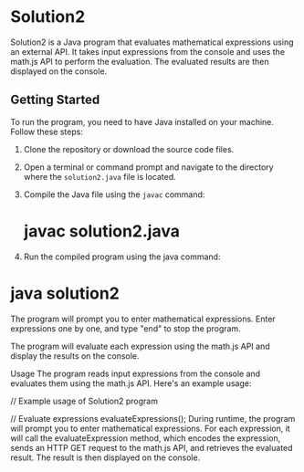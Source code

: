 # Solution2

Solution2 is a Java program that evaluates mathematical expressions using an external API. It takes input expressions from the console and uses the math.js API to perform the evaluation. The evaluated results are then displayed on the console.

## Getting Started

To run the program, you need to have Java installed on your machine. Follow these steps:

1. Clone the repository or download the source code files.

2. Open a terminal or command prompt and navigate to the directory where the `solution2.java` file is located.

3. Compile the Java file using the `javac` command:

   # javac solution2.java

4. Run the compiled program using the java command:

# java solution2

The program will prompt you to enter mathematical expressions. Enter expressions one by one, and type "end" to stop the program.

The program will evaluate each expression using the math.js API and display the results on the console.

Usage
The program reads input expressions from the console and evaluates them using the math.js API. Here's an example usage:

// Example usage of Solution2 program

// Evaluate expressions
evaluateExpressions();
During runtime, the program will prompt you to enter mathematical expressions. For each expression, it will call the evaluateExpression method, which encodes the expression, sends an HTTP GET request to the math.js API, and retrieves the evaluated result. The result is then displayed on the console.
